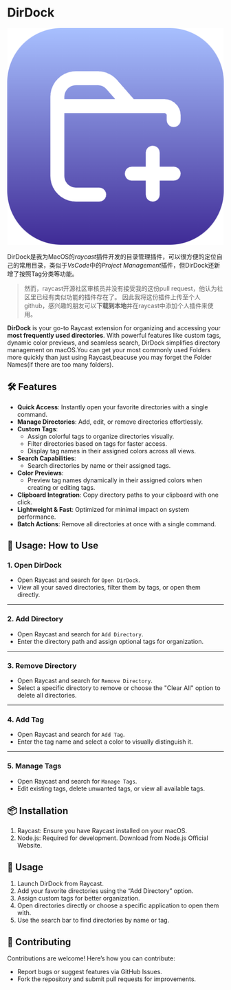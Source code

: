 # DirDock

![DirDock Logo](assets/extension-icon.png)

DirDock是我为MacOS的*raycast*插件开发的目录管理插件，可以很方便的定位自己的常用目录，类似于*VsCode*中的*Project Management*插件，但DirDock还新增了按照Tag分类等功能。

> 然而，raycast开源社区审核员并没有接受我的这份pull request，他认为社区里已经有类似功能的插件存在了。
> 因此我将这份插件上传至个人github，感兴趣的朋友可以**下载到本地**并在raycast中添加个人插件来使用。

**DirDock** is your go-to Raycast extension for organizing and accessing your **most frequently used directories**. With powerful features like custom tags, dynamic color previews, and seamless search, DirDock simplifies directory management on macOS.You can get your most commonly used Folders more quickly than just using Raycast,beacuse you may forget the Folder Names(if there are too many folders).

## 🛠 Features

- **Quick Access**: Instantly open your favorite directories with a single command.
- **Manage Directories**: Add, edit, or remove directories effortlessly.
- **Custom Tags**:
  - Assign colorful tags to organize directories visually.
  - Filter directories based on tags for faster access.
  - Display tag names in their assigned colors across all views.
- **Search Capabilities**:
  - Search directories by name or their assigned tags.
- **Color Previews**:
  - Preview tag names dynamically in their assigned colors when creating or editing tags.
- **Clipboard Integration**: Copy directory paths to your clipboard with one click.
- **Lightweight & Fast**: Optimized for minimal impact on system performance.
- **Batch Actions**: Remove all directories at once with a single command.

## 🚀 Usage: How to Use

### **1. Open DirDock**

- Open Raycast and search for `Open DirDock`.
- View all your saved directories, filter them by tags, or open them directly.

---

### **2. Add Directory**

- Open Raycast and search for `Add Directory`.
- Enter the directory path and assign optional tags for organization.

---

### **3. Remove Directory**

- Open Raycast and search for `Remove Directory`.
- Select a specific directory to remove or choose the "Clear All" option to delete all directories.

---

### **4. Add Tag**

- Open Raycast and search for `Add Tag`.
- Enter the tag name and select a color to visually distinguish it.

---

### **5. Manage Tags**

- Open Raycast and search for `Manage Tags`.
- Edit existing tags, delete unwanted tags, or view all available tags.

## 📦 Installation

1. Raycast: Ensure you have Raycast installed on your macOS.
2. Node.js: Required for development. Download from Node.js Official Website.

## 🚀 Usage

1. Launch DirDock from Raycast.
2. Add your favorite directories using the “Add Directory” option.
3. Assign custom tags for better organization.
4. Open directories directly or choose a specific application to open them with.
5. Use the search bar to find directories by name or tag.

## 🤝 Contributing

Contributions are welcome! Here’s how you can contribute:

- Report bugs or suggest features via GitHub Issues.
- Fork the repository and submit pull requests for improvements.
